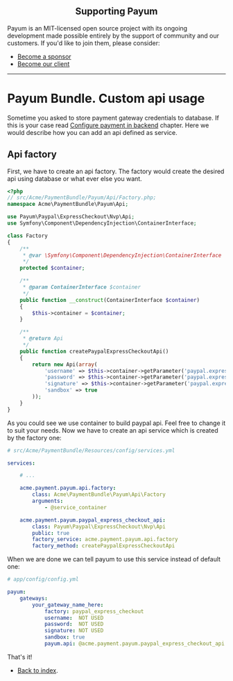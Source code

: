 <h2 align="center">Supporting Payum</h2>

Payum is an MIT-licensed open source project with its ongoing development made possible entirely by the support of community and our customers. If you'd like to join them, please consider:

- [Become a sponsor](https://www.patreon.com/makasim)
- [Become our client](http://forma-pro.com/)

---

# Payum Bundle. Custom api usage

Sometime you asked to store payment gateway credentials to database. 
If this is your case read [Configure payment in backend](configure-payment-in-backend.md) chapter.
Here we would describe how you can add an api defined as service.

## Api factory

First, we have to create an api factory.
The factory would create the desired api using database or what ever else you want.

```php
<?php
// src/Acme/PaymentBundle/Payum/Api/Factory.php;
namespace Acme\PaymentBundle\Payum\Api;

use Payum\Paypal\ExpressCheckout\Nvp\Api;
use Symfony\Component\DependencyInjection\ContainerInterface;

class Factory
{
    /**
     * @var \Symfony\Component\DependencyInjection\ContainerInterface
     */
    protected $container;

    /**
     * @param ContainerInterface $container
     */
    public function __construct(ContainerInterface $container)
    {
        $this->container = $container;
    }

    /**
     * @return Api
     */
    public function createPaypalExpressCheckoutApi()
    {
        return new Api(array(
            'username' => $this->container->getParameter('paypal.express_checkout.username'),
            'password' => $this->container->getParameter('paypal.express_checkout.password'),
            'signature' => $this->container->getParameter('paypal.express_checkout.signature'),
            'sandbox' => true
        ));
    }
}
```

As you could see we use container to build paypal api.
Feel free to change it to suit your needs.
Now we have to create an api service which is created by the factory one:

```yaml
# src/Acme/PaymentBundle/Resources/config/services.yml

services:

    # ...

    acme.payment.payum.api.factory:
        class: Acme\PaymentBundle\Payum\Api\Factory
        arguments:
            - @service_container

    acme.payment.payum.paypal_express_checkout_api:
        class: Payum\Paypal\ExpressCheckout\Nvp\Api
        public: true
        factory_service: acme.payment.payum.api.factory
        factory_method: createPaypalExpressCheckoutApi
```

When we are done we can tell payum to use this service instead of default one:

```yaml
# app/config/config.yml

payum:
    gateways:
        your_gateway_name_here:
            factory: paypal_express_checkout
            username:  NOT USED
            password:  NOT USED
            signature: NOT USED
            sandbox: true
            payum.api: @acme.payment.payum.paypal_express_checkout_api

```

That's it!

* [Back to index](../index.md).
